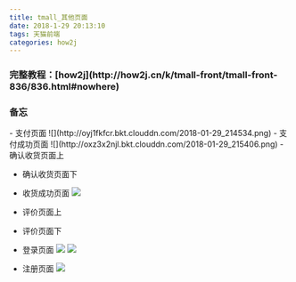 ```yaml
---
title: tmall_其他页面
date: 2018-1-29 20:13:10
tags: 天猫前端
categories: how2j   
---
```



<h3>完整教程：[how2j](http://how2j.cn/k/tmall-front/tmall-front-836/836.html#nowhere)</h3>

<h3>备忘</h3>
- 支付页面
![](http://oyj1fkfcr.bkt.clouddn.com/2018-01-29_214534.png)
- 支付成功页面
![](http://oxz3x2njl.bkt.clouddn.com/2018-01-29_215406.png)
- 确认收货页面上

- 确认收货页面下

- 收货成功页面
![](http://oyj1fkfcr.bkt.clouddn.com/2018-01-29_220048.png)
- 评价页面上

- 评价页面下

- 登录页面
![](http://oyj1fkfcr.bkt.clouddn.com/2018-01-29_220955.png)
![](http://oyj1fkfcr.bkt.clouddn.com/2018-01-29_220423.png)
- 注册页面
![](http://oyj1fkfcr.bkt.clouddn.com/2018-01-29_221359.png)
